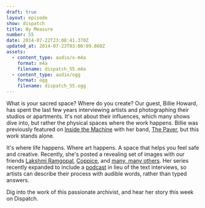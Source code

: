 ```yaml
---
draft: true
layout: episode
show: dispatch
title: By Measure
number: 55
date: 2014-07-22T23:08:41.370Z
updated_at: 2014-07-23T03:00:09.860Z
assets:
  - content_type: audio/x-m4a
    format: m4a
    filename: dispatch_55.m4a
  - content_type: audio/ogg
    format: ogg
    filename: dispatch_55.ogg
---
```

What is your sacred space? Where do you create? Our guest, Billie Howard, has spent the last few years interviewing artists and photographing their studios or apartments. It's not about their influences, which many shows dive into, but rather the physical spaces where the work happens. Billie was previously featured on [Inside the Machine](https://machine.fm/inside/44) with her band, [The Paver](http://www.thepaver.com), but this work stands alone.

It's where life happens. Where art happens. A space that helps you feel safe and creative. Recently, she's posted a revealing set of images with our friends [Lakshmi Ramgopal](http://bymeasure.blogspot.com/2014/07/lakshmi-ramgopal.html), [Coppice](http://bymeasure.blogspot.com/2013/01/coppice-noe-cuellar-joseph-kramer.html), and [many, many others](http://bymeasure.blogspot.com). Her series recently expanded to include a [podcast](https://itunes.apple.com/us/podcast/by-measure/id896846969) in lieu of the text interviews, so artists can describe their process with audible words, rather than typed answers.

Dig into the work of this passionate archivist, and hear her story this week on Dispatch.